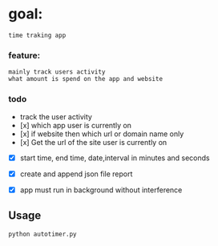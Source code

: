 # goal:
    time traking app
### feature: 
    mainly track users activity
    what amount is spend on the app and website

### todo
- track the user activity
-    [x] which app user is currently on
-    [x] if website then which url or domain name only
-    [x] Get the url of the site user is currently on
- [x] start time, end time, date,interval in minutes and seconds
- [x] create and append json file report
- [x] app must run in background without interference


## Usage
    python autotimer.py
